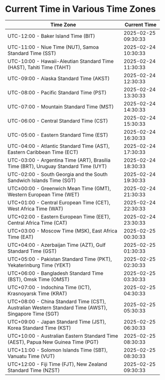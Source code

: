 # Current Time in Various Time Zones

| Time Zone | Current Time |
|-----------|--------------|
| UTC-12:00 - Baker Island Time (BIT) | 2025-02-25 09:30:33 |
| UTC-11:00 - Niue Time (NUT), Samoa Standard Time (SST) | 2025-02-24 10:30:33 |
| UTC-10:00 - Hawaii-Aleutian Standard Time (HAST), Tahiti Time (TAHT) | 2025-02-24 11:30:33 |
| UTC-09:00 - Alaska Standard Time (AKST) | 2025-02-24 12:30:33 |
| UTC-08:00 - Pacific Standard Time (PST) | 2025-02-24 13:30:33 |
| UTC-07:00 - Mountain Standard Time (MST) | 2025-02-24 14:30:33 |
| UTC-06:00 - Central Standard Time (CST) | 2025-02-24 15:30:33 |
| UTC-05:00 - Eastern Standard Time (EST) | 2025-02-24 16:30:33 |
| UTC-04:00 - Atlantic Standard Time (AST), Eastern Caribbean Time (ECT) | 2025-02-24 17:30:33 |
| UTC-03:00 - Argentina Time (ART), Brasília Time (BRT), Uruguay Standard Time (UYT) | 2025-02-24 18:30:33 |
| UTC-02:00 - South Georgia and the South Sandwich Islands Time (SGT) | 2025-02-24 19:30:33 |
| UTC±00:00 - Greenwich Mean Time (GMT), Western European Time (WET) | 2025-02-24 21:30:33 |
| UTC+01:00 - Central European Time (CET), West Africa Time (WAT) | 2025-02-24 22:30:33 |
| UTC+02:00 - Eastern European Time (EET), Central Africa Time (CAT) | 2025-02-24 23:30:33 |
| UTC+03:00 - Moscow Time (MSK), East Africa Time (EAT) | 2025-02-25 00:30:33 |
| UTC+04:00 - Azerbaijan Time (AZT), Gulf Standard Time (GST) | 2025-02-25 01:30:33 |
| UTC+05:00 - Pakistan Standard Time (PKT), Yekaterinburg Time (YEKT) | 2025-02-25 02:30:33 |
| UTC+06:00 - Bangladesh Standard Time (BST), Omsk Time (OMST) | 2025-02-25 03:30:33 |
| UTC+07:00 - Indochina Time (ICT), Krasnoyarsk Time (KRAT) | 2025-02-25 04:30:33 |
| UTC+08:00 - China Standard Time (CST), Australian Western Standard Time (AWST), Singapore Time (SGT) | 2025-02-25 05:30:33 |
| UTC+09:00 - Japan Standard Time (JST), Korea Standard Time (KST) | 2025-02-25 06:30:33 |
| UTC+10:00 - Australian Eastern Standard Time (AEST), Papua New Guinea Time (PGT) | 2025-02-25 08:30:33 |
| UTC+11:00 - Solomon Islands Time (SBT), Vanuatu Time (VUT) | 2025-02-25 08:30:33 |
| UTC+12:00 - Fiji Time (FJT), New Zealand Standard Time (NZST) | 2025-02-25 09:30:33 |
